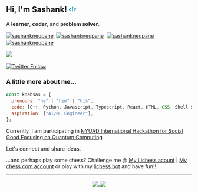 <h2> Hi, I'm Sashank! <img src="./assets/images/codee.png" width="20"></h2>

A <b>learner</b>, <b>coder</b>, and <b>problem solver</b>. </h1>

<a href="https://twitter.com/SashankNeupane1" target="blank"><img align="center" src="https://simpleicons.org/icons/twitter.svg" alt="sashankneupane" height="25" width="25" /></a>&nbsp;&nbsp;<a href="https://www.linkedin.com/in/sashank-neupane-8b4330192/" target="blank"><img align="center" src="https://simpleicons.org/icons/linkedin.svg" alt="sashankneupane" height="25" width="25" /></a>&nbsp;&nbsp;<a href="https://www.instagram.com/neupanesashank/" target="blank"><img align="center" src="https://simpleicons.org/icons/instagram.svg" alt="sashankneupane" height="25" width="25" /></a>&nbsp;&nbsp;<a href="mailto:sashankneupane7@gmail.com"><img align="center" src="https://simpleicons.org/icons/gmail.svg" alt="sashankneupane" height="25" width="25" /></a>

<a href="https://github.com/sashankneupane7"><img src="https://img.shields.io/github/followers/sashankneupane7?label=follow&style=social"/></a>

[![Twitter Follow](https://img.shields.io/twitter/follow/sashankneupane1?label=Follow&style=social)](https://twitter.com/sashankneupane1)

### A little more about me...

```javascript
const knahsas = {
  pronouns: "he" | "him" | "his",
  code: [C++, Python, Javascript, Typescript, React, HTML, CSS, Shell Scripting]
  aspiration: ["AI/ML Engineer"],
};
```

Currently, I am participating in <a href = "https://sites.nyuad.nyu.edu/hackathon/" >NYUAD International Hackathon for Social Good Focusing on Quantum Computing</a>.


Let's connect and share ideas.

...and perhaps play some chess? Challenge me @ <a href="https://lichess.org/@/sashankneupane">My Lichess acount</a> | <a href="https://www.chess.com/member/knahsas07">My chess.com account</a> or play with my <a href="https://lichess.org/?user=blindpirate#friend" target="_blank">lichess bot</a> and have fun!!

---

<p align=center>
  <a href="https://github.com/sashankneupane7/github-readme-stats" title="Go to Source">
    <img height=175 align="center" src="https://github-readme-stats.vercel.app/api?username=sashankneupane7&show_icons=true&theme=gotham">
  </a>
  <a href="https://github.com/sashankneupane7/github-readme-stats">
  <img height=175 align="center" src="https://github-readme-stats.vercel.app/api/top-langs/?username=sashankneupane7&hide=c%23,powershell,java&title_color=2aa889&text_color=99d1ce&icon_color=2bbc8a&bg_color=0c1014&langs_count=8&layout=compact" />
  </a>